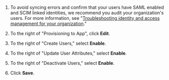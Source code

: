 1. To avoid syncing errors and confirm that your users have SAML enabled and SCIM linked identities, we recommend you audit your organization's users. For more information, see "[Troubleshooting identity and access management for your organization](/organizations/managing-saml-single-sign-on-for-your-organization/troubleshooting-identity-and-access-management-for-your-organization)."

1. To the right of "Provisioning to App", click **Edit**.
1. To the right of "Create Users," select **Enable**.
1. To the right of "Update User Attributes," select **Enable**.
1. To the right of "Deactivate Users," select **Enable**.
1. Click **Save**.
